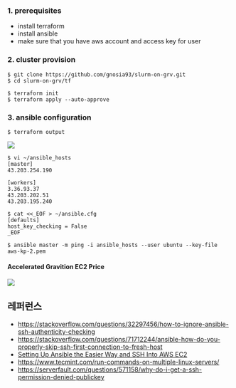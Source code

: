 
### 1. prerequisites ###

* install terraform
* install ansible
* make sure that you have aws account and access key for user 
   
### 2. cluster provision ###

```
$ git clone https://github.com/gnosia93/slurm-on-grv.git
$ cd slurm-on-grv/tf

$ terraform init
$ terraform apply --auto-approve
```

### 3. ansible configuration ###
```
$ terraform output
```
![](https://github.com/gnosia93/slurm-on-grv/blob/main/tutorial/images/terraform-output.png)

```
$ vi ~/ansible_hosts
[master]
43.203.254.190

[workers]
3.36.93.37
43.203.202.51
43.203.195.240
```
```
$ cat <<_EOF > ~/ansible.cfg
[defaults]
host_key_checking = False
_EOF
```


```
$ ansible master -m ping -i ansible_hosts --user ubuntu --key-file aws-kp-2.pem
```











#### Accelerated Gravition EC2 Price ####
![](https://github.com/gnosia93/slurm-on-grv/blob/main/tutorial/images/accelrated-ec2.png)


## 레퍼런스 ##
* https://stackoverflow.com/questions/32297456/how-to-ignore-ansible-ssh-authenticity-checking
* https://stackoverflow.com/questions/71712244/ansible-how-do-you-properly-skip-ssh-first-connection-to-fresh-host
* [Setting Up Ansible the Easier Way and SSH Into AWS EC2](https://medium.com/@elcymarion_her/setting-up-ansible-the-easier-way-and-ssh-into-aws-ec2-7c7ed2766ed6)
* https://www.tecmint.com/run-commands-on-multiple-linux-servers/
* https://serverfault.com/questions/571158/why-do-i-get-a-ssh-permission-denied-publickey

